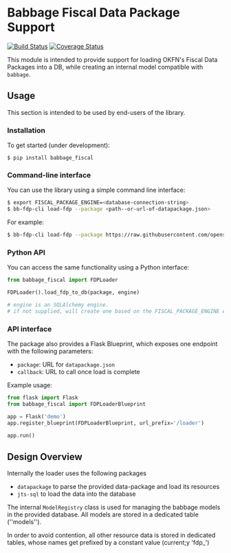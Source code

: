 # Babbage Fiscal Data Package Support

[![Build Status](https://travis-ci.org/openspending/babbage.fiscal-data-package.svg?branch=master)](https://travis-ci.org/openspending/babbage.fiscal-data-package)
[![Coverage Status](https://coveralls.io/repos/openspending/babbage.fiscal-data-package/badge.svg?branch=master&service=github)](https://coveralls.io/github/openspending/babbage.fiscal-data-package?branch=master)

This module is intended to provide support for loading OKFN's Fiscal Data Packages into a DB, 
while creating an internal model compatible with ``babbage``.
 
## Usage

This section is intended to be used by end-users of the library.

### Installation

To get started (under development):

```
$ pip install babbage_fiscal
```

### Command-line interface

You can use the library using a simple command line interface:

```bash
$ export FISCAL_PACKAGE_ENGINE=<database-connection-string>
$ bb-fdp-cli load-fdp --package <path--or-url-of-datapackage.json>
```

For example:
```bash
$ bb-fdp-cli load-fdp --package https://raw.githubusercontent.com/openspending/fiscal-data-package-demos/update-to-reflect-new-specs/boost-moldova/datapackage.json
```

### Python API

You can access the same functionality using a Python interface:

```python
from babbage_fiscal import FDPLoader

FDPLoader().load_fdp_to_db(package, engine)

# engine is an SQLAlchemy engine. 
# if not supplied, will create one based on the FISCAL_PACKAGE_ENGINE env variable
```

### API interface

The package also provides a Flask Blueprint, which exposes one endpoint with the following parameters:

 - ``package``: URL for ``datapackage.json``  
 - ``callback``: URL to call once load is complete
 
Example usage:
```python
from flask import Flask
from babbage_fiscal import FDPLoaderBlueprint

app = Flask('demo')
app.register_blueprint(FDPLoaderBlueprint, url_prefix='/loader')

app.run()
```

## Design Overview

Internally the loader uses the following packages

 - ``datapackage`` to parse the provided data-package and load its resources 
 - ``jts-sql`` to load the data into the database

The internal ``ModelRegistry`` class is used for managing the babbage models in the 
provided database. All models are stored in a dedicated table (''models'').

In order to avoid contention, all other resource data is stored in dedicated tables, whose names 
get prefixed by a constant value (current;y 'fdp_')

